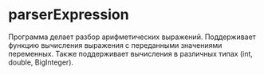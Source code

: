 # parserExpression

Программа делает разбор арифметических выражений. Поддерживает функцию вычисления выражения с переданными значениями переменных. Также поддерживает вычисления в различных типах (int, double, BigInteger).
